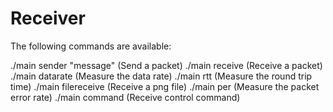 # Receiver

The following commands are available:

./main sender "message" (Send a packet)
./main receive (Receive a packet)
./main datarate (Measure the data rate)
./main rtt (Measure the round trip time)
./main filereceive (Receive a png file)
./main per (Measure the packet error rate)
./main command (Receive control command)

